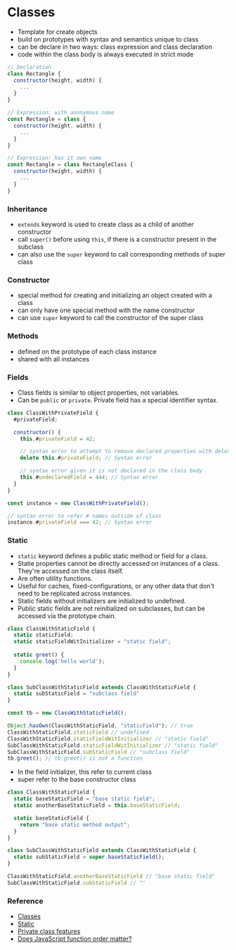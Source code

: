 # Classes

- Template for create objects
- build on prototypes with syntax and semantics unique to class
- can be declare in two ways: class expression and class declaration
- code within the class body is always executed in strict mode

```js
// Declaration
class Rectangle {
  constructor(height, width) {
    ...
  }
}

// Expression: with anonymous name
const Rectangle = class {
  constructor(height, width) {
    ...
  }
}

// Expression: has it own name
const Rectangle = class RectangleClass {
  constructor(height, width) {
    ...
  }
}
```

### Inheritance

- `extends` keyword is used to create class as a child of another constructor
- call `super()` before using `this`, if there is a constructor present in the subclass
- can also use the `super` keyword to call corresponding methods of super class

### Constructor

- special method for creating and initializing an object created with a class
- can only have one special method with the name constructor
- can use `super` keyword to call the constructor of the super class

### Methods

- defined on the prototype of each class instance
- shared with all instances

### Fields

- Class fields is similar to object properties, not variables.
- Can be `public` or `private`. Private field has a special identifier syntax.

```js
class ClassWithPrivateField {
  #privateField;

  constructor() {
    this.#privateField = 42;

    // syntax error to attempt to remove declared properties with delete
    delete this.#privateField; // Syntax error

    // syntax error given it is not declared in the class body
    this.#undeclaredField = 444; // Syntax error
  }
}

const instance = new ClassWithPrivateField();

// syntax error to refer # names outside of class
instance.#privateField === 42; // Syntax error
```

### Static

- `static` keyword defines a public static method or field for a class.
- Statie properties cannot be directly accessed on instances of a class. They're accessed on the class itself.
- Are often utility functions.
- Useful for caches, fixed-configurations, or any other data that don't need to be replicated across instances.
- Static fields without initializers are initialized to undefined.
- Public static fields are not reinitialized on subclasses, but can be accessed via the prototype chain.

```js
class ClassWithStaticField {
  static staticField;
  static staticFieldWitInitializer = "static field";
  
  static greet() {
    console.log('hello world');
  }
}

class SubClassWithStaticField extends ClassWithStaticField {
  static subStaticField = "subclass field"
}

const tb = new ClassWithStaticField();

Object.hasOwn(ClassWithStaticField, "staticField"); // true
ClassWithStaticField.staticField // undefined
ClassWithStaticField.staticFieldWitInitializer // "static field"
SubClassWithStaticField.staticFieldWitInitializer // "static field"
SubClassWithStaticField.subStaticField // "subclass field"
tb.greet(); // tb.greet() is not a function
```

- In the field initializer, this refer to current class
- super refer to the base constructor class

```js
class ClassWithStaticField {
  static baseStaticField = "base static field";
  static anotherBaseStaticField = this.baseStaticField;

  static baseStaticField {
    return "base static method output";
  }
}

class SubClassWithStaticField extends ClassWithStaticField {
  static subStaticField = super.baseStaticField();
}

ClassWithStaticField.anotherBaseStaticField // "base static field"
SubClassWithStaticField.subStaticField // ""
```

### Reference

- [Classes](https://developer.mozilla.org/en-US/docs/Web/JavaScript/Reference/Classes)
- [Static](https://developer.mozilla.org/en-US/docs/Web/JavaScript/Reference/Classes/static)
- [Private class features](https://developer.mozilla.org/en-US/docs/Web/JavaScript/Reference/Classes/Private_class_fields)
- [Does JavaScript function order matter?](https://www.jsdiaries.com/does-javascript-function-order-matter/#:~:text=The%20JavaScript%20compiler%20will%20process,of%20when%20they%20are%20called.)
